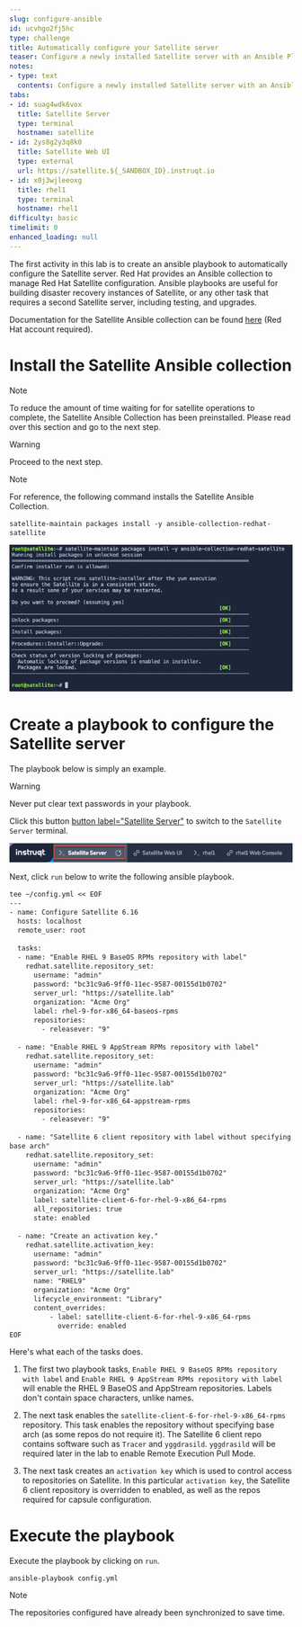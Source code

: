 ```yaml
---
slug: configure-ansible
id: ucvhgo2fj5hc
type: challenge
title: Automatically configure your Satellite server
teaser: Configure a newly installed Satellite server with an Ansible Playbook
notes:
- type: text
  contents: Configure a newly installed Satellite server with an Ansible Playbook
tabs:
- id: suag4wdk6vox
  title: Satellite Server
  type: terminal
  hostname: satellite
- id: 2ys8g2y3q8k0
  title: Satellite Web UI
  type: external
  url: https://satellite.${_SANDBOX_ID}.instruqt.io
- id: x0j3wjleeoxg
  title: rhel1
  type: terminal
  hostname: rhel1
difficulty: basic
timelimit: 0
enhanced_loading: null
---
```

The first activity in this lab is to create an ansible playbook to automatically configure the Satellite server. Red Hat provides an Ansible collection to manage Red Hat Satellite configuration. Ansible playbooks are useful for building disaster recovery instances of Satellite, or any other task that requires a second Satellite server, including testing, and upgrades.

Documentation for the Satellite Ansible collection can be found [here](https://console.redhat.com/ansible/automation-hub/repo/published/redhat/satellite/docs) (Red Hat account required).

Install the Satellite Ansible collection
========================================
> [!NOTE]
> To reduce the amount of time waiting for for satellite operations to complete, the Satellite Ansible Collection has been preinstalled. Please read over this section and go to the next step.

> [!WARNING]
> Proceed to the next step.

>[!NOTE]
>For reference, the following command installs the Satellite Ansible Collection.
>
>```nocopy
>satellite-maintain packages install -y ansible-collection-redhat-satellite
>```

![output](../assets/ansiblecollectionoutput.png)

Create a playbook to configure the Satellite server
===================================================

The playbook below is simply an example.

> [!WARNING]
> Never put clear text passwords in your playbook.

Click this button [button label="Satellite Server"](tab-0) to switch to the `Satellite Server` terminal.

![sat term](../assets/satellite-server-tab.png)

Next, click `run` below to write the following ansible playbook.

```bash,run
tee ~/config.yml << EOF
---
- name: Configure Satellite 6.16
  hosts: localhost
  remote_user: root

  tasks:
  - name: "Enable RHEL 9 BaseOS RPMs repository with label"
    redhat.satellite.repository_set:
      username: "admin"
      password: "bc31c9a6-9ff0-11ec-9587-00155d1b0702"
      server_url: "https://satellite.lab"
      organization: "Acme Org"
      label: rhel-9-for-x86_64-baseos-rpms
      repositories:
        - releasever: "9"

  - name: "Enable RHEL 9 AppStream RPMs repository with label"
    redhat.satellite.repository_set:
      username: "admin"
      password: "bc31c9a6-9ff0-11ec-9587-00155d1b0702"
      server_url: "https://satellite.lab"
      organization: "Acme Org"
      label: rhel-9-for-x86_64-appstream-rpms
      repositories:
        - releasever: "9"

  - name: "Satellite 6 client repository with label without specifying base arch"
    redhat.satellite.repository_set:
      username: "admin"
      password: "bc31c9a6-9ff0-11ec-9587-00155d1b0702"
      server_url: "https://satellite.lab"
      organization: "Acme Org"
      label: satellite-client-6-for-rhel-9-x86_64-rpms
      all_repositories: true
      state: enabled

  - name: "Create an activation key."
    redhat.satellite.activation_key:
      username: "admin"
      password: "bc31c9a6-9ff0-11ec-9587-00155d1b0702"
      server_url: "https://satellite.lab"
      name: "RHEL9"
      organization: "Acme Org"
      lifecycle_environment: "Library"
      content_overrides:
          - label: satellite-client-6-for-rhel-9-x86_64-rpms
            override: enabled
EOF
```

Here's what each of the tasks does.
1. The first two playbook tasks, `Enable RHEL 9 BaseOS RPMs repository with label` and `Enable RHEL 9 AppStream RPMs repository with label` will enable the RHEL 9 BaseOS and AppStream repositories. Labels don't contain space characters, unlike names.

2. The next task enables the `satellite-client-6-for-rhel-9-x86_64-rpms` repository. This task enables the repository without specifying base arch (as some repos do not require it). The Satellite 6 client repo contains software such as `Tracer` and `yggdrasild`. `yggdrasild` will be required later in the lab to enable Remote Execution Pull Mode.

3. The next task creates an `activation key` which is used to control access to repositories on Satellite. In this particular `activation key`, the Satellite 6 client repository is overridden to enabled, as well as the repos required for capsule configuration.

Execute the playbook
=====================

Execute the playbook by clicking on `run`.

```bash,run
ansible-playbook config.yml
```

>[!NOTE]
>The repositories configured have already been synchronized to save time.
